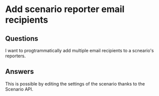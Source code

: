 # Add scenario reporter email recipients

## Questions

I want to progtrammatically add multiple email recipients to a scneario's reporters.

## Answers

This is possible by editing the settings of the scenario thanks to the Scenario API.
